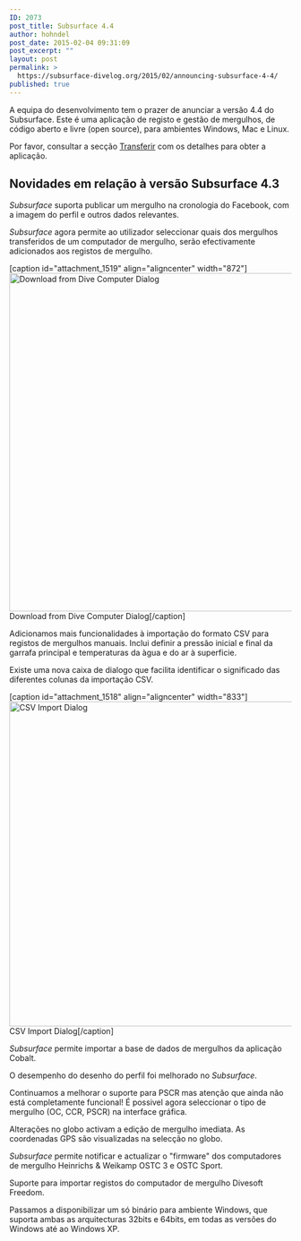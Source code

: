 ```yaml
---
ID: 2073
post_title: Subsurface 4.4
author: hohndel
post_date: 2015-02-04 09:31:09
post_excerpt: ""
layout: post
permalink: >
  https://subsurface-divelog.org/2015/02/announcing-subsurface-4-4/
published: true
---
```

A equipa do desenvolvimento tem o prazer de anunciar a versão 4.4 do Subsurface. Este é uma aplicação de registo e gestão de mergulhos, de código aberto e livre (open source), para ambientes Windows, Mac e Linux.

Por favor, consultar a secção <a title="Transferir" href="https://subsurface-divelog.org/download/">Transferir</a> com os detalhes para obter a aplicação.

<h2 id="_some_of_the_changes_since_em_subsurface_em_4_3">Novidades em relação à versão Subsurface 4.3</h2>
<div class="paragraph">

<em>Subsurface</em> suporta publicar um mergulho na cronologia do Facebook, com a imagem do perfil e outros dados relevantes.

</div>
<div class="paragraph">

<em>Subsurface</em> agora permite ao utilizador seleccionar quais dos mergulhos transferidos de um computador de mergulho, serão efectivamente adicionados aos registos de mergulho.

[caption id="attachment_1519" align="aligncenter" width="872"]<img class="size-full wp-image-1519" src="https://subsurface-divelog.org/wp-content/uploads/2015/02/subsurface-dive-computer1.png" alt="Download from Dive Computer Dialog" width="872" height="604" /> Download from Dive Computer Dialog[/caption]

</div>
<div class="paragraph">

Adicionamos mais funcionalidades à importação do formato CSV para registos de mergulhos manuais. Inclui definir a pressão inicial e final da garrafa principal e temperaturas da àgua e do ar à superficie.

</div>
<div class="paragraph">

Existe uma nova caixa de dialogo que facilita identificar o significado das diferentes colunas da importação CSV.

</div>

[caption id="attachment_1518" align="aligncenter" width="833"]<img class="size-full wp-image-1518" src="https://subsurface-divelog.org/wp-content/uploads/2015/02/subsurface-csv.png" alt="CSV Import Dialog" width="833" height="580" /> CSV Import Dialog[/caption]

<div class="paragraph">

<em>Subsurface</em> permite importar a base de dados de mergulhos da aplicação Cobalt.

</div>
<div class="paragraph">

O desempenho do desenho do perfil foi melhorado no <em>Subsurface</em>.

</div>
<div class="paragraph">

Continuamos a melhorar o suporte para PSCR mas atenção que ainda não está completamente funcional!
É possivel agora seleccionar o tipo de mergulho (OC, CCR, PSCR) na interface gráfica.

</div>
<div class="paragraph">

Alterações no globo activam a edição de mergulho imediata. As coordenadas GPS são visualizadas na selecção no globo. 

</div>
<div class="paragraph">

<em>Subsurface</em> permite notificar e actualizar o "firmware" dos computadores de mergulho Heinrichs &amp; Weikamp OSTC 3 e OSTC Sport.

</div>
<div class="paragraph">

Suporte para importar registos do computador de mergulho Divesoft Freedom.

</div>
<div class="paragraph">

Passamos a disponibilizar um só binário para ambiente Windows, que suporta ambas as arquitecturas 32bits e 64bits, em todas as versões do Windows até ao Windows XP.

</div>
